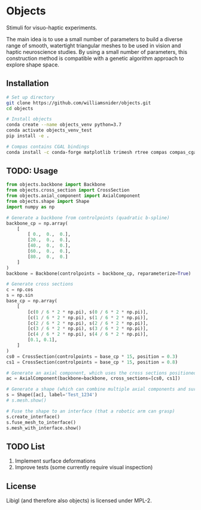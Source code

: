 # Objects

Stimuli for visuo-haptic experiments.

The main idea is to use a small number of parameters to build a diverse range of smooth, watertight triangular meshes to be used in vision and haptic neuroscience studies. By using a small number of parameters, this construction method is compatible with a genetic algorithm approach to explore shape space.

## Installation

```bash
# Set up directory
git clone https://github.com/williamsnider/objects.git
cd objects

# Install objects
conda create --name objects_venv python=3.7
conda activate objects_venv_test
pip install -e .

# Compas contains CGAL bindings
conda install -c conda-forge matplotlib trimesh rtree compas compas_cgal igl shapely opencv ipython ipykernel ipympl black pytest --yes
```

## TODO: Usage

```python
from objects.backbone import Backbone
from objects.cross_section import CrossSection
from objects.axial_component import AxialComponent
from objects.shape import Shape
import numpy as np

# Generate a backbone from controlpoints (quadratic b-spline)
backbone_cp = np.array(
    [
        [ 0.,  0.,  0.],
        [20.,  0.,  0.],
        [40.,  0.,  0.],
        [60.,  0.,  0.],
        [80.,  0.,  0.]
    ]
)
backbone = Backbone(controlpoints = backbone_cp, reparameterize=True)

# Generate cross sections
c = np.cos
s = np.sin
base_cp = np.array(
    [
        [c(0 / 6 * 2 * np.pi), s(0 / 6 * 2 * np.pi)],
        [c(1 / 6 * 2 * np.pi), s(1 / 6 * 2 * np.pi)],
        [c(2 / 6 * 2 * np.pi), s(2 / 6 * 2 * np.pi)],
        [c(3 / 6 * 2 * np.pi), s(3 / 6 * 2 * np.pi)],
        [c(4 / 6 * 2 * np.pi), s(4 / 6 * 2 * np.pi)],
        [0.1, 0.1],
    ]
)
cs0 = CrossSection(controlpoints = base_cp * 15, position = 0.3)
cs1 = CrossSection(controlpoints = base_cp * 15, position = 0.8)

# Generate an axial component, which uses the cross sections positioned along the backbone to form a quadratic b-spline surface
ac = AxialComponent(backbone=backbone, cross_sections=[cs0, cs1])

# Generate a shape (which can combine multiple axial components and surface deformations)
s = Shape([ac], label='Test_1234')
# s.mesh.show()

# Fuse the shape to an interface (that a robotic arm can grasp)
s.create_interface()
s.fuse_mesh_to_interface()
s.mesh_with_interface.show()
```

## TODO List
1. Implement surface deformations
2. Improve tests (some currently require visual inspection)   


## License
Libigl (and therefore also objects) is licensed under MPL-2.